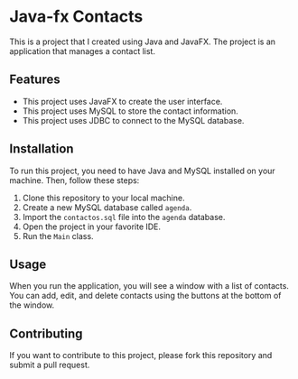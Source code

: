 # Java-fx Contacts

This is a project that I created using Java and JavaFX. The project is an application that manages a contact list.

## Features

- This project uses JavaFX to create the user interface.
- This project uses MySQL to store the contact information.
- This project uses JDBC to connect to the MySQL database.

## Installation

To run this project, you need to have Java and MySQL installed on your machine. Then, follow these steps:

1. Clone this repository to your local machine.
2. Create a new MySQL database called `agenda`.
3. Import the `contactos.sql` file into the `agenda` database.
4. Open the project in your favorite IDE.
5. Run the `Main` class.

## Usage

When you run the application, you will see a window with a list of contacts. You can add, edit, and delete contacts using the buttons at the bottom of the window.

## Contributing

If you want to contribute to this project, please fork this repository and submit a pull request.
